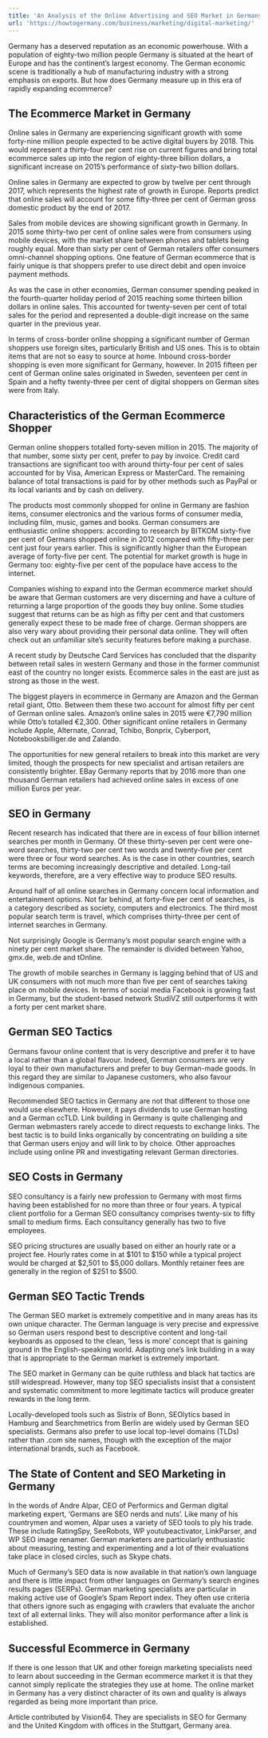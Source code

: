 ```yaml
---
title: 'An Analysis of the Online Advertising and SEO Market in Germany'
url: 'https://howtogermany.com/business/marketing/digital-marketing/'
---
```


Germany has a deserved reputation as an economic powerhouse. With a population of eighty-two million people Germany is situated at the heart of Europe and has the continent’s largest economy. The German economic scene is traditionally a hub of manufacturing industry with a strong emphasis on exports. But how does Germany measure up in this era of rapidly expanding ecommerce?


## The Ecommerce Market in Germany

Online sales in Germany are experiencing significant growth with some forty-nine million people expected to be active digital buyers by 2018. This would represent a thirty-four per cent rise on current figures and bring total ecommerce sales up into the region of eighty-three billion dollars, a significant increase on 2015’s performance of sixty-two billion dollars.

Online sales in Germany are expected to grow by twelve per cent through 2017, which represents the highest rate of growth in Europe. Reports predict that online sales will account for some fifty-three per cent of German gross domestic product by the end of 2017.

Sales from mobile devices are showing significant growth in Germany. In 2015 some thirty-two per cent of online sales were from consumers using mobile devices, with the market share between phones and tablets being roughly equal. More than sixty per cent of German retailers offer consumers omni-channel shopping options. One feature of German ecommerce that is fairly unique is that shoppers prefer to use direct debit and open invoice payment methods.

As was the case in other economies, German consumer spending peaked in the fourth-quarter holiday period of 2015 reaching some thirteen billion dollars in online sales. This accounted for twenty-seven per cent of total sales for the period and represented a double-digit increase on the same quarter in the previous year.

In terms of cross-border online shopping a significant number of German shoppers use foreign sites, particularly British and US ones. This is to obtain items that are not so easy to source at home. Inbound cross-border shopping is even more significant for Germany, however. In 2015 fifteen per cent of German online sales originated in Sweden, seventeen per cent in Spain and a hefty twenty-three per cent of digital shoppers on German sites were from Italy.


## Characteristics of the German Ecommerce Shopper

German online shoppers totalled forty-seven million in 2015. The majority of that number, some sixty per cent, prefer to pay by invoice. Credit card transactions are significant too with around thirty-four per cent of sales accounted for by Visa, American Express or MasterCard. The remaining balance of total transactions is paid for by other methods such as PayPal or its local variants and by cash on delivery.

The products most commonly shopped for online in Germany are fashion items, consumer electronics and the various forms of consumer media, including film, music, games and books. German consumers are enthusiastic online shoppers: according to research by BITKOM sixty-five per cent of Germans shopped online in 2012 compared with fifty-three per cent just four years earlier. This is significantly higher than the European average of forty-five per cent. The potential for market growth is huge in Germany too: eighty-five per cent of the populace have access to the internet.

Companies wishing to expand into the German ecommerce market should be aware that German customers are very discerning and have a culture of returning a large proportion of the goods they buy online. Some studies suggest that returns can be as high as fifty per cent and that customers generally expect these to be made free of charge. German shoppers are also very wary about providing their personal data online. They will often check out an unfamiliar site’s security features before making a purchase.

A recent study by Deutsche Card Services has concluded that the disparity between retail sales in western Germany and those in the former communist east of the country no longer exists. Ecommerce sales in the east are just as strong as those in the west.

The biggest players in ecommerce in Germany are Amazon and the German retail giant, Otto. Between them these two account for almost fifty per cent of German online sales. Amazon’s online sales in 2015 were €7,790 million while Otto’s totalled €2,300. Other significant online retailers in Germany include Apple, Alternate, Conrad, Tchibo, Bonprix, Cyberport, Notebooksbilliger.de and Zalando.

The opportunities for new general retailers to break into this market are very limited, though the prospects for new specialist and artisan retailers are consistently brighter. EBay Germany reports that by 2016 more than one thousand German retailers had achieved online sales in excess of one million Euros per year.


## SEO in Germany

Recent research has indicated that there are in excess of four billion internet searches per month in Germany. Of these thirty-seven per cent were one-word searches, thirty-two per cent two words and twenty-five per cent were three or four word searches. As is the case in other countries, search terms are becoming increasingly descriptive and detailed. Long-tail keywords, therefore, are a very effective way to produce SEO results.

Around half of all online searches in Germany concern local information and entertainment options. Not far behind, at forty-five per cent of searches, is a category described as society, computers and electronics. The third most popular search term is travel, which comprises thirty-three per cent of internet searches in Germany.

Not surprisingly Google is Germany’s most popular search engine with a ninety per cent market share. The remainder is divided between Yahoo, gmx.de, web.de and tOnline.

The growth of mobile searches in Germany is lagging behind that of US and UK consumers with not much more than five per cent of searches taking place on mobile devices. In terms of social media Facebook is growing fast in Germany, but the student-based network StudiVZ still outperforms it with a forty per cent market share.


## German SEO Tactics

Germans favour online content that is very descriptive and prefer it to have a local rather than a global flavour. Indeed, German consumers are very loyal to their own manufacturers and prefer to buy German-made goods. In this regard they are similar to Japanese customers, who also favour indigenous companies.

Recommended SEO tactics in Germany are not that different to those one would use elsewhere. However, it pays dividends to use German hosting and a German ccTLD. Link building in Germany is quite challenging and German webmasters rarely accede to direct requests to exchange links. The best tactic is to build links organically by concentrating on building a site that German users enjoy and will link to by choice. Other approaches include using online PR and investigating relevant German directories.


## SEO Costs in Germany

SEO consultancy is a fairly new profession to Germany with most firms having been established for no more than three or four years. A typical client portfolio for a German SEO consultancy comprises twenty-six to fifty small to medium firms. Each consultancy generally has two to five employees.

SEO pricing structures are usually based on either an hourly rate or a project fee. Hourly rates come in at $101 to $150 while a typical project would be charged at $2,501 to $5,000 dollars. Monthly retainer fees are generally in the region of $251 to $500.


## German SEO Tactic Trends

The German SEO market is extremely competitive and in many areas has its own unique character. The German language is very precise and expressive so German users respond best to descriptive content and long-tail keyboards as opposed to the clean, ‘less is more’ concept that is gaining ground in the English-speaking world. Adapting one’s link building in a way that is appropriate to the German market is extremely important.

The SEO market in Germany can be quite ruthless and black hat tactics are still widespread. However, many top SEO specialists insist that a consistent and systematic commitment to more legitimate tactics will produce greater rewards in the long term.

Locally-developed tools such as Sistrix of Bonn, SEOlytics based in Hamburg and Searchmetrics from Berlin are widely used by German SEO specialists. Germans also prefer to use local top-level domains (TLDs) rather than .com site names, though with the exception of the major international brands, such as Facebook.


## The State of Content and SEO Marketing in Germany

In the words of Andre Alpar, CEO of Performics and German digital marketing expert, ‘Germans are SEO nerds and nuts’. Like many of his countrymen and women, Alpar uses a variety of SEO tools to ply his trade. These include RatingSpy, SeeRobots, WP youtubeactivator, LinkParser, and WP SEO image renamer. German marketers are particularly enthusiastic about measuring, testing and experimenting and a lot of their evaluations take place in closed circles, such as Skype chats.

Much of Germany’s SEO data is now available in that nation’s own language and there is little impact from other languages on Germany’s search engines results pages (SERPs). German marketing specialists are particular in making active use of Google’s Spam Report index. They often use criteria that others ignore such as engaging with crawlers that evaluate the anchor text of all external links. They will also monitor performance after a link is established.


## Successful Ecommerce in Germany

If there is one lesson that UK and other foreign marketing specialists need to learn about succeeding in the German ecommerce market it is that they cannot simply replicate the strategies they use at home. The online market in Germany has a very distinct character of its own and quality is always regarded as being more important than price.

Article contributed by Vision64. They are specialists in SEO for Germany and the United Kingdom with offices in the Stuttgart, Germany area.